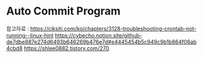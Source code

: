 # Auto Commit Program

참고자료 :
https://ciksiti.com/ko/chapters/3128-troubleshooting-crontab-not-running--linux-hint
https://cybecho.notion.site/github-de7dbe887e274d6493b646269b476e7d#e4445454b5c949c9b1b864f06ab4cbd8
https://shlee0882.tistory.com/270

